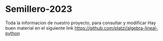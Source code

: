 # Semillero-2023
Toda la informacion de nuestro proyecto, para consultar y modificar
Hay buen material en el siguiente link
https://github.com/platzi/algebra-lineal-python
